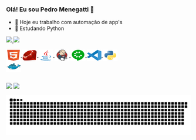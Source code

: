 ### Olá! Eu sou Pedro Menegatti 👋

- 🔭 Hoje eu trabalho com automação de app's
- 🌱 Estudando Python

<div>
  <a href="https://github.com/pemenegatti">
  <img height="180em" src="https://github-readme-stats.vercel.app/api?username=pemenegatti&show_icons=true&theme=dracula&include_all_commits=true&count_private=true"/> 
  <img height="180em" src="https://github-readme-stats.vercel.app/api/top-langs?username=pemenegatti&layout=compact&langs_count=16&theme-dracula"/> 
</div>
  
<div style="display: inline_block"><br>
  <img align="center" alt="Pedro-HTML" height="30" width="40" src="https://raw.githubusercontent.com/devicons/devicon/master/icons/html5/html5-original.svg">
  <img align="center" alt="Pedro-Ruby" height="30" width="40" src="https://raw.githubusercontent.com/devicons/devicon/master/icons/ruby/ruby-original.svg">
  <img align="center" alt="Pedro-Java" height="30" width="40" src="https://raw.githubusercontent.com/devicons/devicon/master/icons/java/java-original.svg">
  <img align="center" alt="Pedro-Jenkins" height="30" width="40" src="https://raw.githubusercontent.com/devicons/devicon/master/icons/jenkins/jenkins-original.svg">
  <img align="center" alt="Pedro-Cucumber" height="30" width="40" src="https://raw.githubusercontent.com/devicons/devicon/00f02ef57fb7601fd1ddcc2fe6fe670fef3ae3e4/icons/cucumber/cucumber-plain.svg">
  <img align="center" alt="Pedro-Vscode" height="30" width="40" src="https://raw.githubusercontent.com/devicons/devicon/00f02ef57fb7601fd1ddcc2fe6fe670fef3ae3e4/icons/vscode/vscode-original.svg">
  <img align="center" alt="Pedro-Python" height="30" width="40" src="https://raw.githubusercontent.com/devicons/devicon/master/icons/python/python-original.svg">
</div>
  <img align="center" alt="Pedro-Docker" height="30" width="40" src="https://raw.githubusercontent.com/devicons/devicon/00f02ef57fb7601fd1ddcc2fe6fe670fef3ae3e4/icons/docker/docker-original.svg">
</div>
  
   ##
 
<div> 
  <a href="https://instagram.com/pemenegatti" target="_blank"><img src="https://img.shields.io/badge/-Instagram-%23E4405F?style=for-the-badge&logo=instagram&logoColor=white" target="_blank"></a>
  <a href="https://www.linkedin.com/in/pedro-menegatti-687059a4/" target="_blank"><img src="https://img.shields.io/badge/-LinkedIn-%230077B5?style=for-the-badge&logo=linkedin&logoColor=white" target="_blank"></a> 
 
  ![Snake animation](https://github.com/pemenegatti/pemenegatti/blob/output/github-contribution-grid-snake.svg)
 
</div>
